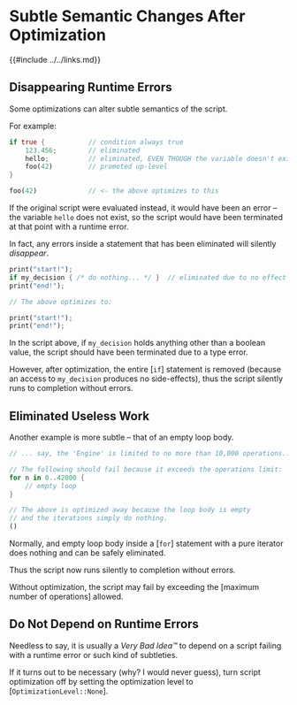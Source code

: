 Subtle Semantic Changes After Optimization
=========================================

{{#include ../../links.md}}


Disappearing Runtime Errors
--------------------------

Some optimizations can alter subtle semantics of the script.

For example:

```rust no_run
if true {           // condition always true
    123.456;        // eliminated
    hello;          // eliminated, EVEN THOUGH the variable doesn't exist!
    foo(42)         // promoted up-level
}

foo(42)             // <- the above optimizes to this
```

If the original script were evaluated instead, it would have been an error &ndash;
the variable `hello` does not exist, so the script would have been terminated at that point
with a runtime error.

In fact, any errors inside a statement that has been eliminated will silently _disappear_.

```rust no_run
print("start!");
if my_decision { /* do nothing... */ }  // eliminated due to no effect
print("end!");

// The above optimizes to:

print("start!");
print("end!");
```

In the script above, if `my_decision` holds anything other than a boolean value,
the script should have been terminated due to a type error.

However, after optimization, the entire [`if`] statement is removed (because an access to
`my_decision` produces no side-effects), thus the script silently runs to completion without errors.


Eliminated Useless Work
-----------------------

Another example is more subtle &ndash; that of an empty loop body.

```rust no_run
// ... say, the 'Engine' is limited to no more than 10,000 operations...

// The following should fail because it exceeds the operations limit:
for n in 0..42000 {
    // empty loop
}

// The above is optimized away because the loop body is empty
// and the iterations simply do nothing.
()
```

Normally, and empty loop body inside a [`for`] statement with a pure iterator does nothing and can
be safely eliminated.

Thus the script now runs silently to completion without errors.

Without optimization, the script may fail by exceeding the [maximum number of operations] allowed.


Do Not Depend on Runtime Errors
------------------------------

Needless to say, it is usually a _Very Bad Idea™_ to depend on a script failing with a runtime error
or such kind of subtleties.

If it turns out to be necessary (why? I would never guess), turn script optimization off by setting
the optimization level to [`OptimizationLevel::None`].
